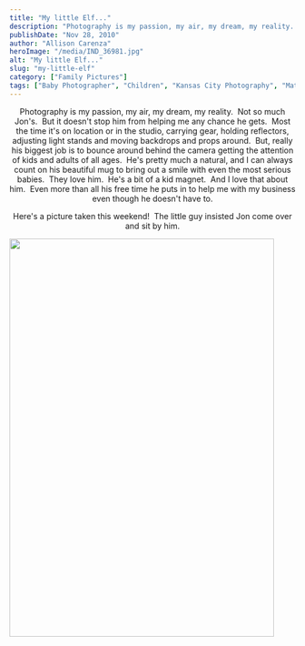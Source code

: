 ```yaml
---
title: "My little Elf..."
description: "Photography is my passion, my air, my dream, my reality.  Not so much Jon&apos;s.  But it doesn&apos;t stop him from "
publishDate: "Nov 28, 2010"
author: "Allison Carenza"
heroImage: "/media/IND_36981.jpg"
alt: "My little Elf..."
slug: "my-little-elf"
category: ["Family Pictures"]
tags: ["Baby Photographer", "Children", "Kansas City Photography", "Maternity Photography"]
---
```


<p style="text-align: center;">Photography is my passion, my air, my dream, my reality.  Not so much Jon&apos;s.  But it doesn&apos;t stop him from helping me any chance he gets.  Most the time it&apos;s on location or in the studio, carrying gear, holding reflectors, adjusting light stands and moving backdrops and props around.  But, really his biggest job is to bounce around behind the camera getting the attention of kids and adults of all ages.  He&apos;s pretty much a natural, and I can always count on his beautiful mug to bring out a smile with even the most serious babies.  They love him.  He&apos;s a bit of a kid magnet.  And I love that about him.  Even more than all his free time he puts in to help me with my business even though he doesn&apos;t have to.</p>
<p style="text-align: center;">Here&apos;s a picture taken this weekend!  The little guy insisted Jon come over and sit by him.</p>
<p><img class="aligncenter size-full wp-image-1826" title="IND_3698" src="/media/IND_36981.jpg" alt="" width="466" height="700" srcset="/media/IND_36981.jpg 466w, /media/IND_36981-200x300.jpg 200w" sizes="(max-width: 466px) 100vw, 466px" /></p>
